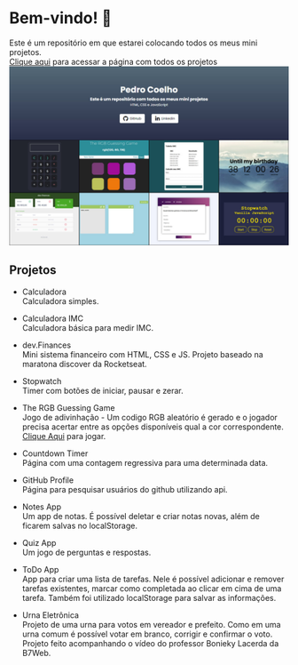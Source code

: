  # Bem-vindo! 👋

Este é um repositório em que estarei colocando todos os meus mini projetos.  
[Clique aqui](https://pedrocoelho-projects.vercel.app/) para acessar a página com todos os projetos
![Preview do site](./assets/site.jpg)

 ## **Projetos**
 * Calculadora  
Calculadora simples.

 * Calculadora IMC  
Calculadora básica para medir IMC.

* dev.Finances  
Mini sistema financeiro com HTML, CSS e JS. Projeto baseado na maratona discover da Rocketseat.

* Stopwatch  
Timer com botões de iniciar, pausar e zerar.

* The RGB Guessing Game    
Jogo de adivinhação - Um codigo RGB aleatório é gerado e o jogador precisa acertar entre as opções disponíveis qual a cor correspondente. [Clique Aqui](https://pedrocoelho-projects.vercel.app/TheRGBgame/index.html) para jogar.

* Countdown Timer  
Página com uma contagem regressiva para uma determinada data.

* GitHub Profile  
Página para pesquisar usuários do github utilizando api.

* Notes App  
Um app de notas. É possível deletar e criar notas novas, além de ficarem salvas no localStorage.

* Quiz App  
Um jogo de perguntas e respostas.

* ToDo App  
App para criar uma lista de tarefas. Nele é possível adicionar e remover tarefas existentes, marcar como completada ao clicar em cima de uma tarefa. Também foi utilizado localStorage para salvar as informações.

 * Urna Eletrônica  
Projeto de uma urna para votos em vereador e prefeito. Como em uma urna comum é possível votar em branco, corrigir e confirmar o voto. Projeto feito acompanhando o vídeo do professor Bonieky Lacerda da B7Web.
